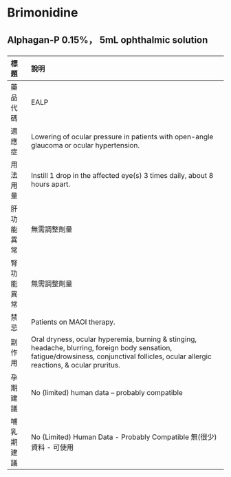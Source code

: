 # Brimonidine

## Alphagan-P 0.15%， 5mL ophthalmic solution

##### 

| 標題       | 說明                                                                                                                                                                                      |
|:-----------|:------------------------------------------------------------------------------------------------------------------------------------------------------------------------------------------|
| 藥品代碼   | EALP                                                                                                                                                                                      |
| 適應症     | Lowering of ocular pressure in patients with open-angle glaucoma or ocular hypertension.                                                                                                  |
| 用法用量   | Instill 1 drop in the affected eye(s) 3 times daily, about 8 hours apart.                                                                                                                 |
| 肝功能異常 | 無需調整劑量                                                                                                                                                                              |
| 腎功能異常 | 無需調整劑量                                                                                                                                                                              |
| 禁忌       | Patients on MAOI therapy.                                                                                                                                                                 |
| 副作用     | Oral dryness, ocular hyperemia, burning & stinging, headache, blurring, foreign body sensation, fatigue/drowsiness, conjunctival follicles, ocular allergic reactions, & ocular pruritus. |
| 孕期建議   | No (limited) human data – probably compatible                                                                                                                                             |
| 哺乳期建議 | No (Limited) Human Data - Probably Compatible 無(很少)資料 - 可使用                                                                                                                       |


